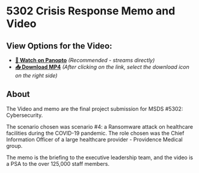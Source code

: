 # 5302 Crisis Response Memo and Video



## View Options for the Video:
- **[🎥 Watch on Panopto](https://clarkcollege.hosted.panopto.com/Panopto/Pages/Viewer.aspx?id=659bf97a-467f-4b38-8cba-b31e01781e4b)** *(Recommended - streams directly)*
- **[📥 Download MP4](5302-Crisis-Response-Video.mp4)** *(After clicking on the link, select the download icon on the right side)*

## About
The Video and memo are the final project submission for MSDS #5302: Cybersecurity. 

The scenario chosen was scenario #4: a Ransomware attack on healthcare facilities during the COVID-19 pandemic. The role chosen was the Chief Information Officer of a large healthcare provider - Providence Medical group. 

The memo is the briefing to the executive leadership team, and the video is a PSA to the over 125,000 staff members.


